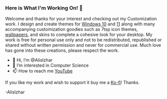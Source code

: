 ### Here is What I'm Working On! 👋

Welcome and thanks for your interest and checking out my Customization work.  I design and create themes for [Windows 10](https://github.com/AlisIzhar) and [11](https://github.com/AlisIzhar) along with many accompanying customization goodies such as 7tsp icon themes, [wallpapers](https://github.com/AlisIzhar), and skins to complete a cohesive look for your desktop.  My work is free for personal use only and not to be redistributed, republished or shared without written permission and never for commercial use.  Much love has gone into these creations, please respect the work.


- 👋 Hi, I’m @AlisIzhar
- 👀 I’m interested in Computer Science
- 📫 How to reach me [YouTube](https://youtube.com/Izharbhaiofficial)

If you like my work and wish to support it buy me a [Ko-fi](https://ko-fi.com/alisizhar)!  Thanks.

 -AlisIzhar

<!---
AlisIzhar/AlisIzhar is a ✨ special ✨ repository because its `README.md` (this file) appears on your GitHub profile.
You can click the Preview link to take a look at your changes.
--->
